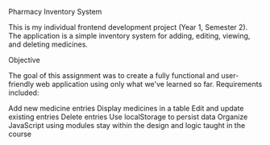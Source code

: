 Pharmacy Inventory System

This is my individual frontend development project (Year 1, Semester 2).  
The application is a simple inventory system for adding, editing, viewing, and deleting medicines.


 Objective

The goal of this assignment was to create a fully functional and user-friendly web application using only what we've learned so far. Requirements included:

Add new medicine entries
Display medicines in a table
Edit and update existing entries
Delete entries
Use localStorage  to persist data
Organize JavaScript using modules
stay within the design and logic taught in the course
